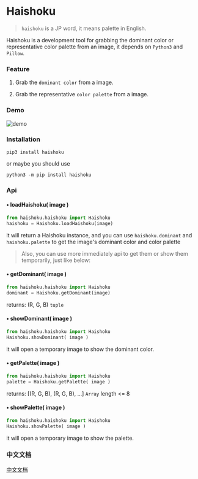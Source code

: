 # Haishoku

> `haishoku` is a JP word, it means palette in English.

Haishoku is a development tool for grabbing the dominant color or representative color palette from an image, it depends on `Python3` and `Pillow`.

### Feature

1. Grab the `dominant color` from a image.

2. Grab the representative `color palette` from a image.

### Demo
![demo](http://wx2.sinaimg.cn/large/89243dfbly1ffoekfainzj20dw05k0u7.jpg)

### Installation

```shell
pip3 install haishoku
```

or maybe you should use

```shell
python3 -m pip install haishoku
```

### Api

#### • loadHaishoku( image )

```python
from haishoku.haishoku import Haishoku
haishoku = Haishoku.loadHaishoku(image)
```

it will return a Haishoku instance, and you can use `haishoku.dominant` and `haishoku.palette` to get the image's dominant color and color palette

> Also, you can use more immediately api to get them or show them temporarily, just like below:

#### • getDominant( image )

```python
from haishoku.haishoku import Haishoku
dominant = Haishoku.getDominant(image)
```

returns: (R, G, B) `tuple`

#### • showDominant( image )

```python
from haishoku.haishoku import Haishoku
Haishoku.showDominant( image )
```

it will open a temporary image to show the dominant color.

#### • getPalette( image )

```python
from haishoku.haishoku import Haishoku
palette = Haishoku.getPalette( image )
```

returns: [(R, G, B), (R, G, B), ...] `Array` length <= 8

#### • showPalette( image )

```python
from haishoku.haishoku import Haishoku
Haishoku.showPalette( image )
```

it will open a temporary image to show the palette.

### 中文文档

 [中文文档](docs/document_zh.md)


